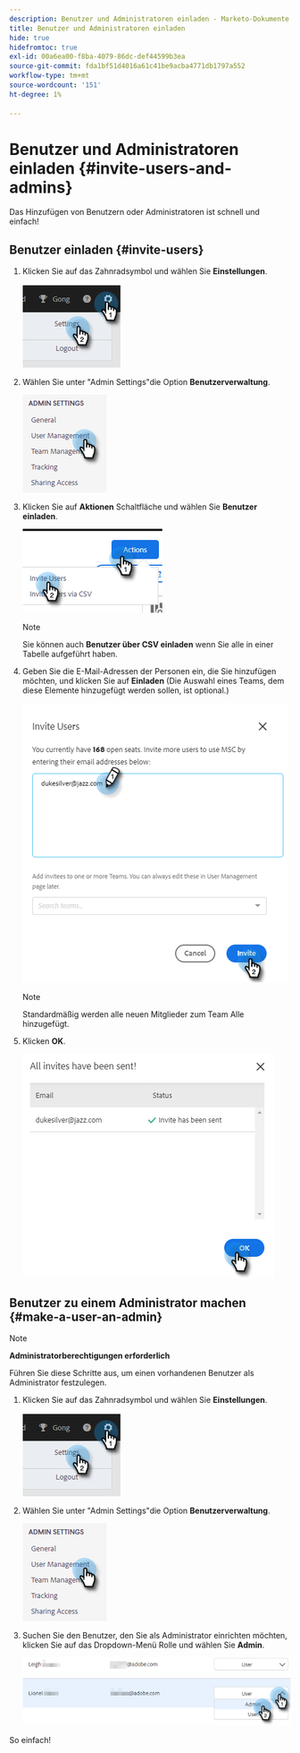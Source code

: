 ```yaml
---
description: Benutzer und Administratoren einladen - Marketo-Dokumente - Produktdokumentation
title: Benutzer und Administratoren einladen
hide: true
hidefromtoc: true
exl-id: 00a6ea00-f8ba-4079-86dc-def44599b3ea
source-git-commit: fda1bf51d4016a61c41be9acba4771db1797a552
workflow-type: tm+mt
source-wordcount: '151'
ht-degree: 1%

---
```


# Benutzer und Administratoren einladen {#invite-users-and-admins}

Das Hinzufügen von Benutzern oder Administratoren ist schnell und einfach!

## Benutzer einladen {#invite-users}

1. Klicken Sie auf das Zahnradsymbol und wählen Sie **Einstellungen**.

   ![](assets/invite-users-and-admins-1.png)

1. Wählen Sie unter &quot;Admin Settings&quot;die Option **Benutzerverwaltung**.

   ![](assets/invite-users-and-admins-2.png)

1. Klicken Sie auf **Aktionen** Schaltfläche und wählen Sie **Benutzer einladen**.

   ![](assets/invite-users-and-admins-3.png)

   >[!NOTE]
   >
   >Sie können auch **Benutzer über CSV einladen** wenn Sie alle in einer Tabelle aufgeführt haben.

1. Geben Sie die E-Mail-Adressen der Personen ein, die Sie hinzufügen möchten, und klicken Sie auf **Einladen** (Die Auswahl eines Teams, dem diese Elemente hinzugefügt werden sollen, ist optional.)

   ![](assets/invite-users-and-admins-4.png)

   >[!NOTE]
   >
   >Standardmäßig werden alle neuen Mitglieder zum Team Alle hinzugefügt.

1. Klicken **OK**.

   ![](assets/invite-users-and-admins-5.png)

## Benutzer zu einem Administrator machen {#make-a-user-an-admin}

>[!NOTE]
>
>**Administratorberechtigungen erforderlich**

Führen Sie diese Schritte aus, um einen vorhandenen Benutzer als Administrator festzulegen.

1. Klicken Sie auf das Zahnradsymbol und wählen Sie **Einstellungen**.

   ![](assets/invite-users-and-admins-6.png)

1. Wählen Sie unter &quot;Admin Settings&quot;die Option **Benutzerverwaltung**.

   ![](assets/invite-users-and-admins-7.png)

1. Suchen Sie den Benutzer, den Sie als Administrator einrichten möchten, klicken Sie auf das Dropdown-Menü Rolle und wählen Sie **Admin**.

   ![](assets/invite-users-and-admins-8.png)

So einfach!
